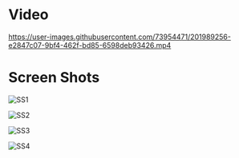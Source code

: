 <H1> Video </H1>

https://user-images.githubusercontent.com/73954471/201989256-e2847c07-9bf4-462f-bd85-6598deb93426.mp4



<H1> Screen Shots </H1>

![SS1](https://user-images.githubusercontent.com/73954471/201989414-ef6c1cfb-31f0-41a5-9d19-6d6e7ec9b413.png)



![SS2](https://user-images.githubusercontent.com/73954471/201989439-4b37e574-3587-4e47-90aa-cd8abce0edbb.png)



![SS3](https://user-images.githubusercontent.com/73954471/201989449-6e81a9b9-818b-4a76-b4f0-5197a5fceeff.png)



![SS4](https://user-images.githubusercontent.com/73954471/201989494-ba74bcfa-2007-4971-ab19-2cddf5fd62df.png)



